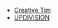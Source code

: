 

- [Creative Tim](https://creative-tim.com/?ref=sudl-readme)
- [UPDIVISION](https://updivision.com)
